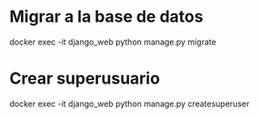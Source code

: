 # Migrar  a la base de datos

docker exec -it django_web python manage.py migrate


# Crear superusuario

docker exec -it django_web python manage.py createsuperuser
